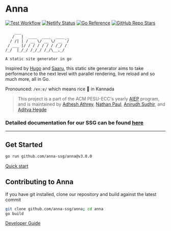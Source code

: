 # Anna

[![Test Workflow](https://github.com/anna-ssg/anna/actions/workflows/tests.yml/badge.svg)](https://github.com/anna-ssg/anna/actions/workflows/tests.yml)
[![Netlify Status](https://api.netlify.com/api/v1/badges/09b8bdf3-5931-4295-9fe7-d463d5d06a3f/deploy-status)](https://app.netlify.com/sites/anna-docs/deploys)
[![Go Reference](https://pkg.go.dev/badge/github.com/anna-ssg/v3/anna.svg)](https://pkg.go.dev/github.com/anna-ssg/anna/v3)
[![GitHub Repo Stars](https://img.shields.io/github/stars/anna-ssg/Anna?style=flat-square&label=Stars&color=lightgreen&logo=github)](https://github.com/anna-ssg/anna)

```text
    ___
   /   |  ____  ____  ____ _
  / /| | / __ \/ __ \/ __ `/
 / ___ |/ / / / / / / /_/ /
/_/  |_/_/ /_/_/ /_/\__,_/

A static site generator in go
```

Inspired by [Hugo](https://gohugo.io) and [Saaru](https://github.com/anirudhRowjee/saaru), this static site generator aims to take performance to the next level with parallel rendering, live reload and so much more, all in Go.

Pronounced: `/ɐnːɐ/` which means rice 🍚 in Kannada

> This project is a part of the ACM PESU-ECC's yearly [AIEP](https://acmpesuecc.github.io/aiep) program, and is maintained by [Adhesh Athrey](https://github.com/DedLad), [Nathan Paul](https://github.com/polarhive), [Anirudh Sudhir](https://github.com/anirudhsudhir), and [Aditya Hegde](https://github.com/bwaklog)

### Detailed documentation for our SSG can be found [here](https://anna-docs.netlify.app/)

---

## Get Started

```sh
go run github.com/anna-ssg/anna@v3.0.0
```

[Quick start](https://anna-docs.netlify.app/quick-start)

<!-- > If you don't have a site directory with the pre-requisite layout template; anna proceeds to fetch the default site dir from our GitHub repository -->

## Contributing to Anna

If you have git installed, clone our repository and build against the latest commit

```sh
git clone github.com/anna-ssg/anna; cd anna
go build
```

[Developer Guide](https://anna-docs.netlify.app/developer-guide)
